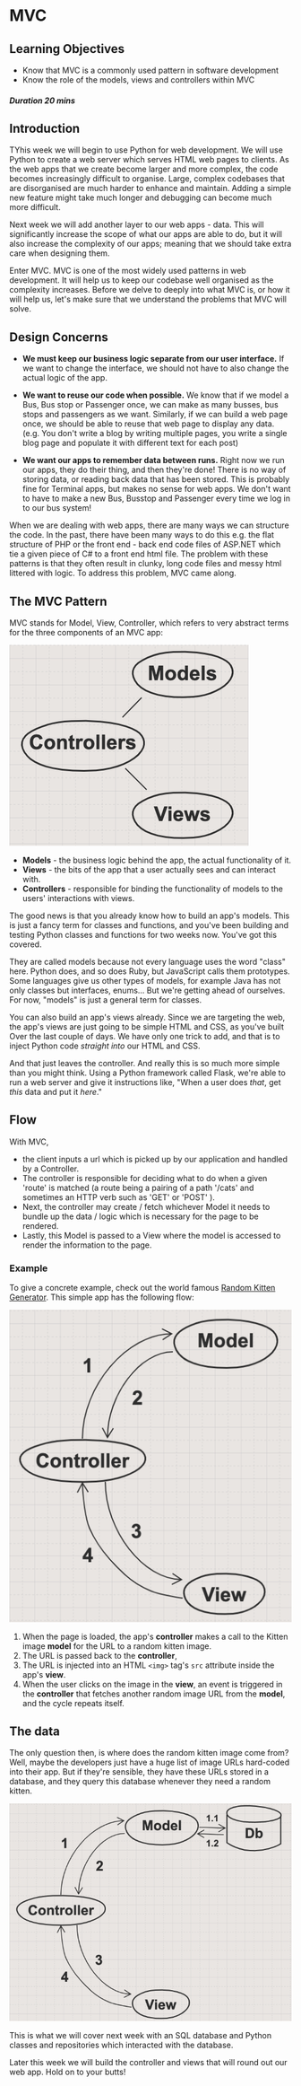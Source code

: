 # MVC

## Learning Objectives

- Know that MVC is a commonly used pattern in software development
- Know the role of the models, views and controllers within MVC

##### Duration 20 mins

## Introduction

TYhis week we will begin to use Python for web development. We will use Python to create a web server which serves HTML web pages to clients. As the web apps that we create become larger and more complex, the code becomes increasingly difficult to organise. Large, complex codebases that are disorganised are much harder to enhance and maintain. Adding a simple new feature might take much longer and debugging can become much more difficult.

Next week we will add another layer to our web apps - data. This will significantly increase the scope of what our apps are able to do, but it will also increase the complexity of our apps; meaning that we should take extra care when designing them.

Enter MVC. MVC is one of the most widely used patterns in web development. It will help us to keep our codebase well organised as the complexity increases. Before we delve to deeply into what MVC is, or how it will help us, let's make sure that we understand the problems that MVC will solve.

## Design Concerns

- **We must keep our business logic separate from our user interface.** If we want to change the interface, we should not have to also change the actual logic of the app.

- **We want to reuse our code when possible.** We know that if we model a Bus, Bus stop or Passenger once, we can make as many busses, bus stops and passengers as we want. Similarly, if we can build a web page once, we should be able to reuse that web page to display any data. (e.g. You don't write a blog by writing multiple pages, you write a single blog page and populate it with different text for each post)

- **We want our apps to remember data between runs.** Right now we run our apps, they do their thing, and then they're done! There is no way of storing data, or reading back data that has been stored. This is probably fine for Terminal apps, but makes no sense for web apps. We don't want to have to make a new Bus, Busstop and Passenger every time we log in to our bus system!

When we are dealing with web apps, there are many ways we can structure the code.  In the past, there have been many ways to do this e.g. the flat structure of PHP or the front end - back end code files of ASP.NET which tie a given piece of C# to a front end html file. The problem with these patterns is that they often result in clunky, long code files and messy html littered with logic. To address this problem, MVC came along.

## The MVC Pattern

MVC stands for Model, View, Controller, which refers to very abstract terms for the three components of an MVC app:

![MVC](images/mvc.png)

- **Models** - the business logic behind the app, the actual functionality of it.
- **Views** - the bits of the app that a user actually sees and can interact with.
- **Controllers** - responsible for binding the functionality of models to the users' interactions with views.

The good news is that you already know how to build an app's models. This is just a fancy term for classes and functions, and you've been building and testing Python classes and functions for two weeks now. You've got this covered.

They are called models because not every language uses the word "class" here. Python does, and so does Ruby, but JavaScript calls them prototypes. Some languages give us other types of models, for example Java has not only classes but interfaces, enums... But we're getting ahead of ourselves. For now, "models" is just a general term for classes.

You can also build an app's views already. Since we are targeting the web, the app's views are just going to be simple HTML and CSS, as you've built Over the last couple of days. We have only one trick to add, and that is to inject Python code _straight into_ our HTML and CSS.

And that just leaves the controller. And really this is so much more simple than you might think. Using a Python framework called Flask, we're able to run a web server and give it instructions like, "When a user does _that_, get _this_ data and put it _here_."

## Flow

With MVC, 
- the client inputs a url which is picked up by our application and handled by a Controller. 
- The controller is responsible for deciding what to do when a given 'route' is matched (a route being a pairing of a path '/cats' and sometimes an HTTP verb such as 'GET' or 'POST' ). 
- Next, the controller may create / fetch whichever Model it needs to bundle up the data / logic which is necessary for the page to be rendered. 
- Lastly, this Model is passed to a View where the model is accessed to render the information to the page.

### Example

To give a concrete example, check out the world famous [Random Kitten Generator](http://www.randomkittengenerator.com/). This simple app has the following flow:

![MVC](images/mvc_kitten_example.png)

1. When the page is loaded, the app's **controller** makes a call to the Kitten image **model** for the URL to a random kitten image.
2. The URL is passed back to the **controller**, 
3. The URL is injected into an HTML `<img>` tag's `src` attribute inside the app's **view**.
4. When the user clicks on the image in the **view**, an event is triggered in the **controller** that fetches another random image URL from the **model**, and the cycle repeats itself.

## The data

The only question then, is where does the random kitten image come from? Well, maybe the developers just have a huge list of image URLs hard-coded into their app. But if they're sensible, they have these URLs stored in a database, and they query this database whenever they need a random kitten.

![MVC](images/mvc_kitten_db.png)


This is what we will cover next week with an SQL database and Python classes and repositories which interacted with the database.

Later this week we will build the controller and views that will round out our web app. Hold on to your butts!
